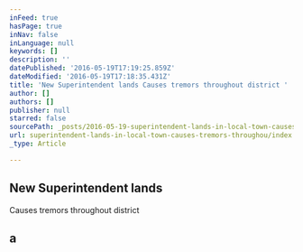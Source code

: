 ```yaml
---
inFeed: true
hasPage: true
inNav: false
inLanguage: null
keywords: []
description: ''
datePublished: '2016-05-19T17:19:25.859Z'
dateModified: '2016-05-19T17:18:35.431Z'
title: 'New Superintendent lands Causes tremors throughout district '
author: []
authors: []
publisher: null
starred: false
sourcePath: _posts/2016-05-19-superintendent-lands-in-local-town-causes-tremors-throughou.md
url: superintendent-lands-in-local-town-causes-tremors-throughou/index.html
_type: Article

---
```

## New Superintendent lands  
Causes tremors throughout district 

## a